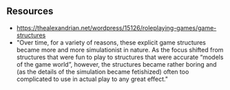 

## Resources

- https://thealexandrian.net/wordpress/15126/roleplaying-games/game-structures
-  "Over time, for a variety of reasons, these explicit game structures became more and more simulationist in nature. As the focus shifted from structures that were fun to play to structures that were accurate “models of the game world”, however, the structures became rather boring and (as the details of the simulation became fetishized) often too complicated to use in actual play to any great effect."